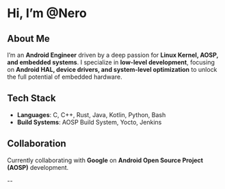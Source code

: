 # Hi, I’m @Nero  

## About Me  
I’m an **Android Engineer** driven by a deep passion for **Linux Kernel, AOSP, and embedded systems**. I specialize in **low-level development**, focusing on **Android HAL, device drivers, and system-level optimization** to unlock the full potential of embedded hardware.

## Tech Stack  
- **Languages**: C, C++, Rust, Java, Kotlin, Python, Bash  
- **Build Systems**: AOSP Build System, Yocto, Jenkins  

## Collaboration  
Currently collaborating with **Google** on **Android Open Source Project (AOSP)** development.

--
